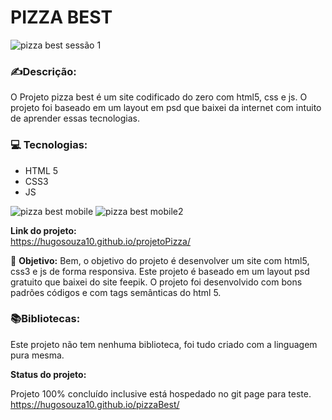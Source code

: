 

<h1>PIZZA BEST</h1>


![pizza best sessão 1](https://user-images.githubusercontent.com/51915862/136867163-d593084e-8b60-44e5-8491-dbf175ff05bb.png)


### ✍️**Descrição:**

O Projeto pizza best é um site codificado do zero com html5, css e js. O projeto foi baseado em um layout em psd que baixei da internet com intuito de aprender essas tecnologias. 

### 💻  **Tecnologias:**

-   HTML 5
-   CSS3
-   JS


![pizza best mobile](https://user-images.githubusercontent.com/51915862/136867500-32f6e118-db9b-49f4-8f5a-7306abfde9f4.png) 
![pizza best mobile2](https://user-images.githubusercontent.com/51915862/136867637-5f6f66b5-845d-4fa4-85bc-ed5395d1b2bb.png)




**Link do projeto:**  
   https://hugosouza10.github.io/projetoPizza/

🎯 **Objetivo:**  Bem, o objetivo do projeto é desenvolver um site com html5, css3 e js de forma responsiva. Este projeto é baseado em um layout psd gratuito que baixei do site feepik. O projeto foi desenvolvido com bons padrões códigos e com tags semânticas do html 5.

### 📚**Bibliotecas:**

Este projeto não tem nenhuma biblioteca, foi tudo criado com a linguagem pura mesma.

**Status do projeto:**

Projeto 100% concluído inclusive está hospedado no git page para teste. https://hugosouza10.github.io/pizzaBest/
